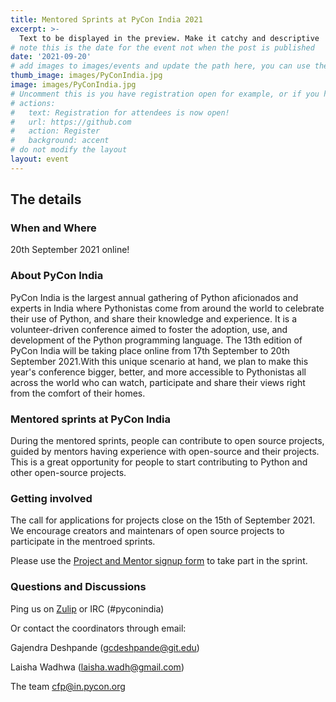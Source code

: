 ```yaml
---
title: Mentored Sprints at PyCon India 2021
excerpt: >-
  Text to be displayed in the preview. Make it catchy and descriptive
# note this is the date for the event not when the post is published
date: '2021-09-20'
# add images to images/events and update the path here, you can use the same image for the thumb and the main image on the post
thumb_image: images/PyConIndia.jpg
image: images/PyConIndia.jpg
# Uncomment this is you have registration open for example, or if you have a call to action
# actions:
#   text: Registration for attendees is now open!
#   url: https://github.com
#   action: Register
#   background: accent
# do not modify the layout
layout: event
---
```


## The details

### When and Where 

20th September 2021 online!

### About PyCon India

PyCon India is the largest annual gathering of Python aficionados and experts in India where Pythonistas come from around the world to celebrate their use of Python, and share their knowledge and experience. It is a volunteer-driven conference aimed to foster the adoption, use, and development of the Python programming language. The 13th edition of PyCon India will be taking place online from 17th September to 20th September 2021.With this unique scenario at hand, we plan to make this year's conference bigger, better, and more accessible to Pythonistas all across the world who can watch, participate and share their views right from the comfort of their homes.

### Mentored sprints at PyCon India

During the mentored sprints, people can contribute to open source projects, guided by mentors having experience with open-source and their projects. This is a great opportunity for people to start contributing to Python and other open-source projects.

### Getting involved

The call for applications for projects close on the 15th of September 2021. We encourage creators and maintenars of open source projects to participate in the mentroed sprints.

Please use the [Project and Mentor signup form](https://docs.google.com/forms/d/e/1FAIpQLSeilicM3g1eUpvCqL4IyM-gwhvu-itRwl_Xh2fN0WPQGm4QUw/viewform?usp=sf_link) to take part in the sprint.

### Questions and Discussions

Ping us on [Zulip](https://pyconindia.zulipchat.com/) or IRC (#pyconindia)

Or contact the coordinators through email:

Gajendra Deshpande (gcdeshpande@git.edu) 

Laisha Wadhwa (laisha.wadh@gmail.com)

The team cfp@in.pycon.org
